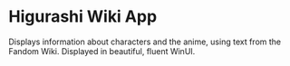 # Higurashi Wiki App
Displays information about characters and the anime, using text from the Fandom Wiki. Displayed in beautiful, fluent WinUI.
